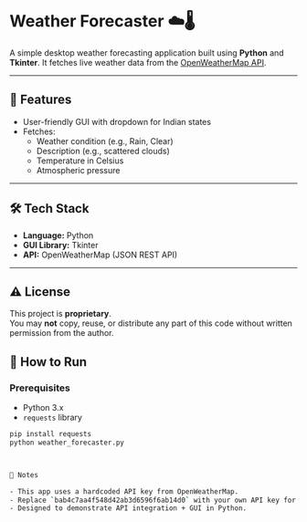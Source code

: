 # Weather Forecaster ☁️🌡️

A simple desktop weather forecasting application built using **Python** and **Tkinter**. It fetches live weather data from the [OpenWeatherMap API](https://openweathermap.org/api).

---

## 🌟 Features

- User-friendly GUI with dropdown for Indian states
- Fetches:
  - Weather condition (e.g., Rain, Clear)
  - Description (e.g., scattered clouds)
  - Temperature in Celsius
  - Atmospheric pressure

---

## 🛠️ Tech Stack

- **Language:** Python
- **GUI Library:** Tkinter
- **API:** OpenWeatherMap (JSON REST API)

---
## ⚠️ License

This project is **proprietary**.  
You may **not** copy, reuse, or distribute any part of this code without written permission from the author.



## 🚀 **How to Run**

### Prerequisites

- Python 3.x
- `requests` library

```bash
pip install requests
python weather_forecaster.py



🧠 Notes

- This app uses a hardcoded API key from OpenWeatherMap.
- Replace `bab4c7aa4f548d42ab3d6596f6ab14d0` with your own API key for production use.
- Designed to demonstrate API integration + GUI in Python.
